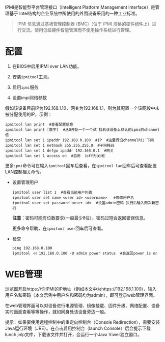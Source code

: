 IPMI是智能型平台管理接口（Intelligent Platform Management Interface）是管理基于 Intel结构的企业系统中所使用的外围设备采用的一种工业标准。

> IPMI 信息通过基板管理控制器 (BMC)（位于 IPMI 规格的硬件组件上）进行交流。使用低级硬件智能管理而不使用操作系统进行管理。



# 配置

1. 在BIOS中启用IPMI over LAN功能。

2. 安装`ipmitool`工具。

3. 启用`ipmi`服务

4. 设置impi网络参数

  假如该设备目前IP为192.168.1.10，网关为192.168.1.1，则为其配置一个该网段中未被分配使用的IP，示例：

  ```shell
  ipmitool lan print  #查看配置信息
  ipmitool lan print [数字]  #从0开始一个一个试 找到该设备上默认的ipmi的channel值
  ipmitool lan set 1 ipaddr 192.168.0.100  #IP  #这里假设channel时1 下同
  ipmitool lan set 1 netmask 255.255.255.0  #子网掩码
  ipmitool lan set 1 defgw ipaddr 192.168.0.1  #网关
  ipmitool lan set 1 access on  #启用 （off为关闭）
  ```

更多`ipmi`命令可在输入`ipmitool`回车后查看，在`ipmitool lan`回车后可查看配置LAN控制相关命令。

- 设置管理用户

  ```shell
  ipmitool user list 1  #查看当前用户列表
  ipmitool user set name <user id> <username>   #修改用户名
  ipmitool user set password <user id>  #设置admin密码 执行后输入两次新密码
  ```
  **注意**：密码可能有位数要求(一般最少8位），密码过短会返回错误信息。

  更多命令帮助，在`ipmitool user`回车后可查看。

- 检查

  ```shell
  ping 192.168.0.100
  ipmitool -H 192.168.0.100 -U admin power status  #会返回power is on
  ```

# WEB管理

浏览器开启https://你IPMI的IP地址（例如本文中为https://192.168.1.100），输入用户名和密码（本文示例中用户名和密码均为admin），即可登录web管理界面。

在web管理界面可以对设备进行电源管理、镜像挂载、固件升级、网络配置、设备实时画面查看等等操作，就如同身处该设备旁边一般。

提示：如果要使用远程控制中的重定向控制台（Console Redirection），需要安装Java运行环境（JRE）。在点击启用控制台（launch Console）后会提示下载lunch.jnlp文件，下载该文件并打开，会运行一个Java Viwer独立窗口。